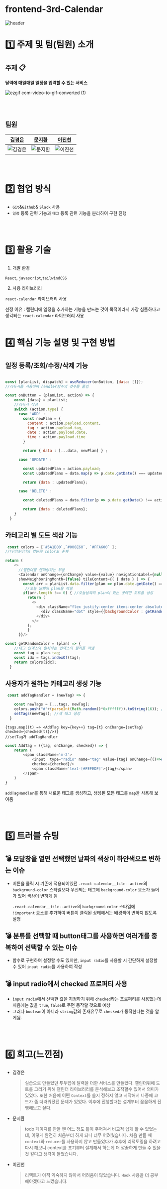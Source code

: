 # frontend-3rd-Calendar

![header](https://capsule-render.vercel.app/api?type=waving&color=auto&height=300&section=header&text=Colorful_Calendar%20&fontSize=90)

# 1️⃣ 주제 및 팀(팀원) 소개

## 주제 :clipboard:
**달력에 매일매일 일정을 입력할 수 있는 서비스**


![ezgif com-video-to-gif-converted (1)](https://github.com/woorifisa-service-dev-2nd/frontend-3rd-ColorfulCalendar/assets/73164845/2f5d7a2d-74cb-4dfc-8ac7-54b62630b3e7)




<br><br>

## 팀원

| [김경은](https://github.com/GyeongEun-Kim)      | [문지환](https://github.com/mnjihwan)      | [이진천](https://github.com/LeeJincheon) |         
| ------------------------------------------------- | ---------------------------------------------- | ---------------------------------------------|
| ![김경은](https://github.com/GyeongEun-Kim.png) | ![문지환](https://github.com/mnjihwan.png) | ![이진천](https://github.com/LeeJincheon.png) |
<br><br>

# 2️⃣ 협업 방식
- `Git`&`Github`& `Slack` 사용
- `일정` 등록 관련 기능과 `태그` 등록 관련 기능을 분리하여 구현 진행

<br><br>
# 3️⃣ 활용 기술
1. 개발 환경
   
`React`, `javascript`,`tailwindCSS`
  
2. 사용 라이브러리
   
`react-calendar` 라이브러리 사용

선정 이유 : 캘린더에 일정을 추가하는 기능을 만드는 것이 목적이라서 가장 심플하다고 생각되는 `react-calendar` 라이브러리 사용
<br><br>


# 4️⃣ 핵심 기능 설명 및 구현 방법
## 일정 등록/조회/수정/삭제 기능


```javascript

const [planList, dispatch] = useReducer(onButton, {data: []}); 
//리듀서를 사용하여 handler함수의 갯수를 줄임

const onButton = (planList, action) => {
    const {data} = planList;
    //리듀서 작성
    switch (action.type) {
      case 'ADD' :
        const newPlan = {
          content : action.payload.content,
          tag : action.payload.tag,
          date : action.payload.date,
          time : action.payload.time
        }

        return { data : [...data, newPlan] } ;

      case 'UPDATE' :

        const updatedPlan = action.payload;
        const updatedPlans = data.map(p => p.date.getDate() === updatedPlan.date.getDate() ?  updatedPlan : p );

        return {data : updatedPlans};

      case 'DELETE' :

        const deletedPlans = data.filter(p => p.date.getDate() !== action.payload.date.getDate());

        return {data : deletedPlans};
    } 
  }
```


## 카테고리 별 도트 색상 기능
```javascript
 const colors = [`#5A1B00`,`#006E60`, `#FFA600` ];
//더미데이터의 양만큼 color도 존재

return (
    <>
      //캘린더를 렌더링하는 부분
      <Calendar onChange={onChange} value={value} navigationLabel={null} formatDay={(locale, date) => moment(date).format("DD")}
      showNeighboringMonth={false} tileContent={( { date } ) => {
        const arr = planList.data.filter(plan => plan.date.getDate() === date.getDate());
         //오늘 날짜의 plan을 꺼냄
        if(arr.length !== 0) { //오늘날짜의 plan이 있는 곳에만 도트를 생성
          return (
            <>
              <div className="flex justify-center items-center absoluteDiv">
                <div className="dot" style={{backgroundColor : getRandomColor(arr[0])}}></div> //getRandomColor함수를 호출
              </div>
            </>
          );
          }
      }}/>
```

```javascript
const getRandomColor = (plan) => {
    //태그 인덱스와 일치하는 인덱스의 컬러를 꺼냄
    const tag = plan.tag;
    const idx = tags.indexOf(tag);
    return colors[idx];
  }
```

## 사용자가 원하는 카테고리 생성 기능
```javascript
 const addTagHandler = (newTag) => {

    const newTags = [...tags, newTag];
    colors.push("#"+(parseInt(Math.random()*0xffffff)).toString(16)); //컬러를 담는 배열에도 랜덤색상을 추가
    setTags(newTags); //새 태그 생성
  }
```

```javscript
{tags.map((t) => <AddTag key={key++} tag={t} onChange={setTag} checked={checked(t)}/>)}
//setTag가 addTagHandler
```

```javascript
const AddTag = ({tag, onChange, checked}) => {
    return (
        <span className='m-2'>
            <input  type="radio" name="tag" value={tag} onChange={()=>onChange(tag)}
            checked={checked}/>
            <span className='text-[#FEFEDF]'>{tag}</span> 
        </span>
    )
}
```

`addTagHandler`를 통해 새로운 태그를 생성하고, 생성된 모든 태그를 `map`을 사용해 보여줌

<br><br>

# 5️⃣ 트러블 슈팅
## 💣 모달창을 열면 선택했던 날짜의  색상이 하얀색으로 변하는 이슈

- 버튼을 클릭 시 기존에 적용되어있던 `.react-calendar__tile--active`의 `background-color` 스타일보다
우선되는 태그에 `background-color` 요소가 들어가 있어 색상이 변하게 됨<br>

  `.react-calendar__tile--active`의 `background-color` 스타일에<br>
  `!important` 요소를 추가하여 버튼이 클릭된 상태에서는 배경색이 변하지 않도록 설정


## 💣 분류를 선택할 때 button태그를 사용하면 여러개를 중복하여 선택할 수 있는 이슈

- 함수로 구현하여 설정할 수도 있지만, `input radio`를 사용할 시 간단하게 설정할 수 있어 `input radio`를 사용하여 작성

## 💣 input radio에서 checked 프로퍼티 사용
- `input radio`에서 선택한 값을 지정하기 위해 `checked`라는 프로퍼티를 사용했는데 처음에는 값을 `true`, `false`로 주면 동작할 것으로 예상
- 그러나 `boolean`이 아니라 `string`값의 존재유무로 `checked`가 동작한다는 것을 알게됨.


<br><br>

# 6️⃣ 회고(느낀점)

* 김경은

  > 실습으로 만들었던 투두앱에 달력을 더한 서비스를 만들었다. 캘린더위에 도트를 그리기 위해 캘린더 라이브러리를 분석해보고 조작할수 있어서 의미가 있었다. 또한 처음에 어떤 `Context`를 쓸지 정하지 않고 시작해서 나중에 코드가 좀 더러워졌던 문제가 있었다. 이후에 진행할때는 설계부터 꼼꼼하게 진행해보고 싶다.

* 문지환

  > todo 페이지를 만들 땐 어느 정도 틀이 주어져서 비교적 쉽게 할 수 있었는데, 이렇게 완전히 처음부터 하게 되니 너무 어려웠습니다. 처음 만들 때 `context`와 `reducer`를 사용하지 않고 만들었다가 추후에 리팩토링을 하려고 다시 해보니 context를 초기부터 설계해서 하는게 더 깔끔하게 만들 수 있을 것 같다고 생각이 들었습니다.

* 이진천

  > 리액트가 아직 익숙하지 않아서 어려움이 많았습니다. `Hook` 사용을 더 공부해야겠다고 느꼈습니다.
